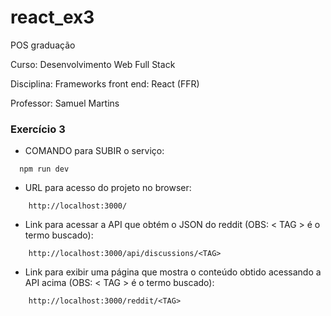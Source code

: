 # react_ex3
POS graduação

Curso: Desenvolvimento Web Full Stack

Disciplina: Frameworks front end: React (FFR)

Professor: Samuel Martins

### Exercício 3

- COMANDO para SUBIR o serviço:
```
  npm run dev
```  
    
- URL para acesso do projeto no browser:  
```
    http://localhost:3000/
```

- Link para acessar a API que obtém o JSON do reddit (OBS: < TAG > é o termo buscado):    
```
    http://localhost:3000/api/discussions/<TAG>
```
   
- Link para exibir uma página que mostra o conteúdo obtido acessando a API acima (OBS: < TAG > é o termo buscado):  
```
    http://localhost:3000/reddit/<TAG>
```


